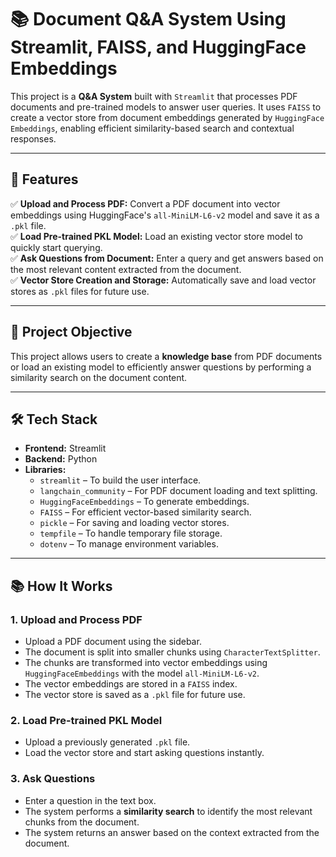 # 📚 Document Q&A System Using Streamlit, FAISS, and HuggingFace Embeddings

This project is a **Q&A System** built with `Streamlit` that processes PDF documents and pre-trained models to answer user queries. It uses `FAISS` to create a vector store from document embeddings generated by `HuggingFace Embeddings`, enabling efficient similarity-based search and contextual responses.

---

## 🚀 **Features**
✅ **Upload and Process PDF:** Convert a PDF document into vector embeddings using HuggingFace's `all-MiniLM-L6-v2` model and save it as a `.pkl` file.  
✅ **Load Pre-trained PKL Model:** Load an existing vector store model to quickly start querying.  
✅ **Ask Questions from Document:** Enter a query and get answers based on the most relevant content extracted from the document.  
✅ **Vector Store Creation and Storage:** Automatically save and load vector stores as `.pkl` files for future use.

---

## 🎯 **Project Objective**
This project allows users to create a **knowledge base** from PDF documents or load an existing model to efficiently answer questions by performing a similarity search on the document content.

---

## 🛠️ **Tech Stack**
- **Frontend:** Streamlit
- **Backend:** Python
- **Libraries:**
  - `streamlit` – To build the user interface.
  - `langchain_community` – For PDF document loading and text splitting.
  - `HuggingFaceEmbeddings` – To generate embeddings.
  - `FAISS` – For efficient vector-based similarity search.
  - `pickle` – For saving and loading vector stores.
  - `tempfile` – To handle temporary file storage.
  - `dotenv` – To manage environment variables.

---

## 📚 **How It Works**
### 1. **Upload and Process PDF**
- Upload a PDF document using the sidebar.
- The document is split into smaller chunks using `CharacterTextSplitter`.
- The chunks are transformed into vector embeddings using `HuggingFaceEmbeddings` with the model `all-MiniLM-L6-v2`.
- The vector embeddings are stored in a `FAISS` index.
- The vector store is saved as a `.pkl` file for future use.

### 2. **Load Pre-trained PKL Model**
- Upload a previously generated `.pkl` file.
- Load the vector store and start asking questions instantly.

### 3. **Ask Questions**
- Enter a question in the text box.
- The system performs a **similarity search** to identify the most relevant chunks from the document.
- The system returns an answer based on the context extracted from the document.

